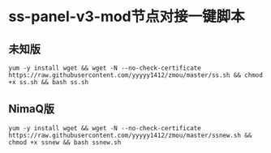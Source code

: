 # ss-panel-v3-mod节点对接一键脚本
## 未知版
```shell
yum -y install wget && wget -N --no-check-certificate https://raw.githubusercontent.com/yyyyy1412/zmou/master/ss.sh && chmod +x ss.sh && bash ss.sh
```


## NimaQ版
```shell
yum -y install wget && wget -N --no-check-certificate https://raw.githubusercontent.com/yyyyy1412/zmou/master/ssnew.sh && chmod +x ssnew && bash ssnew.sh
```
